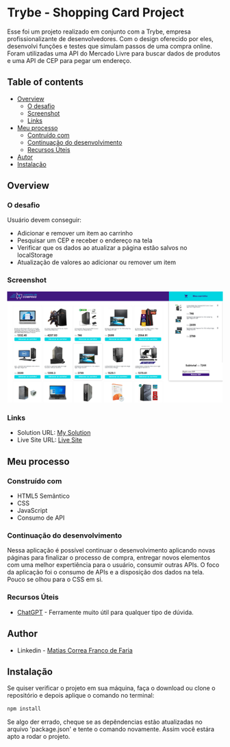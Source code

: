 # Trybe - Shopping Card Project

Esse foi um projeto realizado em conjunto com a Trybe, empresa profissionalizante de desenvolvedores. Com o design oferecido por eles, desenvolvi funções e testes que simulam passos de uma compra online. Foram utilizadas uma API do Mercado Livre para buscar dados de produtos e uma API de CEP para pegar um endereço.

## Table of contents

- [Overview](#overview)
  - [O desafio](#o-desafio)
  - [Screenshot](#screenshot)
  - [Links](#links)
- [Meu processo](#meu-processo)
  - [Contruído com](#contruido-com)
  - [Continuação do desenvolvimento](#continuacao-do-desenvolvimento)
  - [Recursos Úteis](#recursos-úteis)
- [Autor](#autor)
- [Instalação](#instalação)

## Overview

### O desafio

Usuário devem conseguir:

- Adicionar e remover um item ao carrinho
- Pesquisar um CEP e receber o endereço na tela
- Verificar que os dados ao atualizar a página estão salvos no localStorage
- Atualização de valores ao adicionar ou remover um item

### Screenshot

![Shopping Cart](./shopping-cart.png)

### Links

- Solution URL: [My Solution](https://github.com/devmatias/shopping-cart-project)
- Live Site URL: [Live Site](shopping-cart-matiasdev.surge.sh)

## Meu processo

### Construído com

- HTML5 Semântico
- CSS 
- JavaScript
- Consumo de API


### Continuação do desenvolvimento

Nessa aplicação é possível continuar o desenvolvimento aplicando novas páginas para finalizar o processo de compra, entregar novos elementos com uma melhor expertiência para o usuário, consumir outras APIs.
O foco da aplicação foi o consumo de APIs e a disposição dos dados na tela. Pouco se olhou para o CSS em si. 

### Recursos Úteis

- [ChatGPT](https://chat.openai.com/chat) - Ferramente muito útil para qualquer tipo de dúvida.

## Author

- Linkedin - [Matias Correa Franco de Faria](https://www.linkedin.com/in/matias-correa-franco-de-faria-602b85171/)

## Instalação

Se quiser verificar o projeto em sua máquina, faça o download ou clone o repositório e depois aplique o comando no terminal:

```bash
npm install
```

Se algo der errado, cheque se as depêndencias estão atualizadas no arquivo 'package.json' e tente o comando novamente.
Assim você estára apto a rodar o projeto.